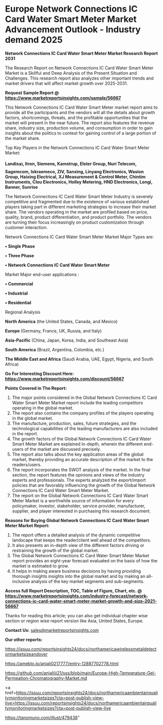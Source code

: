 # Europe Network Connections IC Card Water Smart Meter Market Advancement Outlook - Industry demand 2025

<strong>Network Connections IC Card Water Smart Meter Market Research Report 2031</strong>

The Research Report on Network Connections IC Card Water Smart Meter Market is a Skillful and Deep Analysis of the Present Situation and Challenges. This research report also analyzes other important trends and market drivers that will affect market growth over 2025-2031.

<strong>Request Sample Report @ <a href=https://www.marketreportsinsights.com/sample/56667>https://www.marketreportsinsights.com/sample/56667</a></strong>

This Network Connections IC Card Water Smart Meter market report aims to provide all the participants and the vendors will all the details about growth factors, shortcomings, threats, and the profitable opportunities that the market will present in the near future. The report also features the revenue share, industry size, production volume, and consumption in order to gain insights about the politics to contest for gaining control of a large portion of the market share.

Top Key Players in the Network Connections IC Card Water Smart Meter Market:

<strong>Landisᬪ, Itron, Siemens, Kamstrup, Elster Group, Nuri Telecom, Sagemcom, Iskraemeco, ZIV, Sanxing, Linyang Electronics, Wasion Group, Haixing Electrical, XJ Measurement & Control Meter, Chintim Instruments, Clou Electronics, Holley Metering, HND Electronics, Longi, Banner, Sunrise</strong>

The Network Connections IC Card Water Smart Meter Industry is severely competitive and fragmented due to the existence of various established players taking part in different marketing strategies to increase their market share. The vendors operating in the market are profiled based on price, quality, brand, product differentiation, and product portfolio. The vendors are turning their focus increasingly on product customization through customer interaction.

Network Connections IC Card Water Smart Meter Market Major Types are:

<strong>• Single Phase

• Three Phase

• Network Connections IC Card Water Smart Meter</strong>

Market Major end-user applications :

<strong>• Commercial

• Industrial

• Residential</strong>

Regional Analysis

</u><strong><b>North America</b></strong> (the United States, Canada, and Mexico)

<strong><b>Europe </b></strong>(Germany, France, UK, Russia, and Italy)

<strong><b>Asia-Pacific</b></strong> (China, Japan, Korea, India, and Southeast Asia)

<strong><b>South America</b></strong> (Brazil, Argentina, Colombia, etc.)

<strong><b>The Middle East and Africa</b></strong> (Saudi Arabia, UAE, Egypt, Nigeria, and South Africa)

<strong>Go For Interesting Discount Here: <a href=https://www.marketreportsinsights.com/discount/56667>https://www.marketreportsinsights.com/discount/56667</a></strong>

<strong>Points Covered in The Report:</strong>
<ol>
  <li>The major points considered in the Global Network Connections IC Card Water Smart Meter Market report include the leading competitors operating in the global market.</li>
  <li>The report also contains the company profiles of the players operating in the global market.</li>
  <li>The manufacture, production, sales, future strategies, and the technological capabilities of the leading manufacturers are also included in the report.</li>
  <li>The growth factors of the Global Network Connections IC Card Water Smart Meter Market are explained in-depth, wherein the different end-users of the market are discussed precisely.</li>
  <li>The report also talks about the key application areas of the global market, thereby providing an accurate description of the market to the readers/users.</li>
  <li>The report incorporates the SWOT analysis of the market. In the final section, the report features the opinions and views of the industry experts and professionals. The experts analyzed the export/import policies that are favorably influencing the growth of the Global Network Connections IC Card Water Smart Meter Market.</li>
  <li>The report on the Global Network Connections IC Card Water Smart Meter Market is a worthwhile source of information for every policymaker, investor, stakeholder, service provider, manufacturer, supplier, and player interested in purchasing this research document.</li>
</ol>
<strong>Reasons for Buying Global Network Connections IC Card Water Smart Meter Market Report:</strong>

<ol>
  <li>The report offers a detailed analysis of the dynamic competitive landscape that keeps the reader/client well ahead of the competitors.</li>
  <li>It also presents an in-depth view of the different factors driving or restraining the growth of the global market.</li>
  <li>The Global Network Connections IC Card Water Smart Meter Market report provides an eight-year forecast evaluated on the basis of how the market is estimated to grow.</li>
  <li>It helps in making aware business decisions by having providing thorough insights insights into the global market and by making an all-inclusive analysis of the key market segments and sub-segments.</li>
</ol>
<strong>Access full Report Description, TOC, Table of Figure, Chart, etc. @ <a href=https://www.marketreportsinsights.com/industry-forecast/network-connections-ic-card-water-smart-meter-market-growth-and-size-2021-56667>https://www.marketreportsinsights.com/industry-forecast/network-connections-ic-card-water-smart-meter-market-growth-and-size-2021-56667</a></strong>


Thanks for reading this article; you can also get individual chapter wise section or region wise report version like Asia, United States, Europe.

<strong>Contact Us:</strong>
sales@marketreportsinsights.com

<strong>Our other reports:</strong>

<a href=https://issuu.com/reportsinsights24/docs/northamericawirelessmetaldetectormarketsizeandover>https://issuu.com/reportsinsights24/docs/northamericawirelessmetaldetectormarketsizeandover</a>

<a href=https://ameblo.jp/anjali0217777/entry-12887702778.html>https://ameblo.jp/anjali0217777/entry-12887702778.html</a>

<a href=https://github.com/anjaliiii21/sss/blob/main/Europe-High-Temperature-Gel-Permeation-Chromatography-Market.md>https://github.com/anjaliiii21/sss/blob/main/Europe-High-Temperature-Gel-Permeation-Chromatography-Market.md</a>

<a href=https://issuu.com/reportsinsights24/docs/northamericaambientairqualitymonitoringmarketsizes?cta=post-publish-view-live>https://issuu.com/reportsinsights24/docs/northamericaambientairqualitymonitoringmarketsizes?cta=post-publish-view-live</a>

<a href=https://tanomuno.com/illust/479438>https://tanomuno.com/illust/479438</a>"
